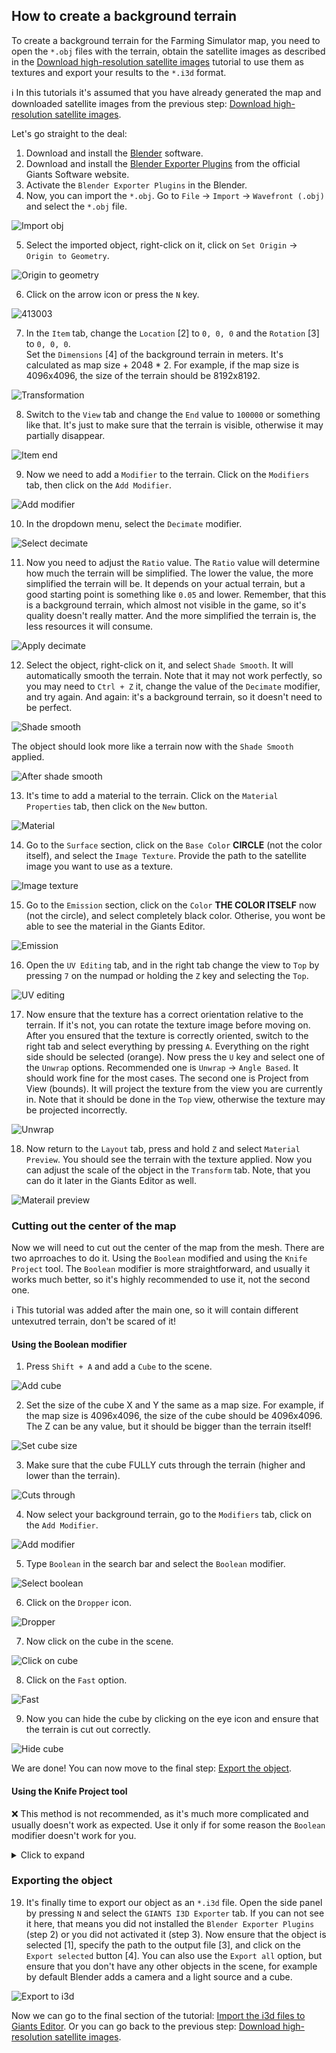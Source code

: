 ## How to create a background terrain

To create a background terrain for the Farming Simulator map, you need to open the `*.obj` files with the terrain, obtain the satellite images as described in the [Download high-resolution satellite images](download_satellite_images.md) tutorial to use them as textures and export your results to the `*.i3d` format.<br>

ℹ️ In this tutorials it's assumed that you have already generated the map and downloaded satellite images from the previous step: [Download high-resolution satellite images](download_satellite_images.md).<br>

Let's go straight to the deal:

1. Download and install the [Blender](https://www.blender.org/download/) software.
2. Download and install the [Blender Exporter Plugins](https://gdn.giants-software.com/downloads.php) from the official Giants Software website.
3. Activate the `Blender Exporter Plugins` in the Blender.
4. Now, you can import the `*.obj`. Go to `File` -> `Import` -> `Wavefront (.obj)` and select the `*.obj` file.

![Import obj](https://github.com/user-attachments/assets/0fea21f6-3f1e-40e1-9d3e-6844fbb9f0de)

5. Select the imported object, right-click on it, click on `Set Origin` -> `Origin to Geometry`.

![Origin to geometry](https://github.com/user-attachments/assets/379fd7b3-3b27-4b45-b9cc-e39218fa7a6b)

6. Click on the arrow icon or press the `N` key.

![413003](https://github.com/user-attachments/assets/c3b74d01-624a-4c1f-b5ad-ef620cbb33d4)

7. In the `Item` tab, change the `Location` [2] to `0, 0, 0` and the `Rotation` [3] to `0, 0, 0`.  
Set the `Dimensions` [4] of the background terrain in meters. It's calculated as map size + 2048 * 2. For example, if the map size is 4096x4096, the size of the terrain should be 8192x8192.

![Transformation](https://github.com/user-attachments/assets/bdd0be37-2a38-44e7-bbb8-21e1a0929756)

8. Switch to the `View` tab and change the `End` value to `100000` or something like that. It's just to make sure that the terrain is visible, otherwise it may partially disappear.

![Item end](https://github.com/user-attachments/assets/e838aa9c-09b7-4ede-b666-de83eb82fbbe)

9. Now we need to add a `Modifier` to the terrain. Click on the `Modifiers` tab, then click on the `Add Modifier`.

![Add modifier](https://github.com/user-attachments/assets/491c0d43-5f16-4a0e-b11c-a8e138107fbe)

10. In the dropdown menu, select the `Decimate` modifier.

![Select decimate](https://github.com/user-attachments/assets/1524ec71-a252-491e-8d39-84e7435980cd)

11. Now you need to adjust the `Ratio` value. The `Ratio` value will determine how much the terrain will be simplified. The lower the value, the more simplified the terrain will be. It depends on your actual terrain, but a good starting point is something like `0.05` and lower. Remember, that this is a background terrain, which almost not visible in the game, so it's quality doesn't really matter. And the more simplified the terrain is, the less resources it will consume.

![Apply decimate](https://github.com/user-attachments/assets/c7111d5d-a32a-4264-9810-bcfd948d8cd3)

12. Select the object, right-click on it, and select `Shade Smooth`. It will automatically smooth the terrain. Note that it may not work perfectly, so you may need to `Ctrl + Z` it, change the value of the `Decimate` modifier, and try again. And again: it's a background terrain, so it doesn't need to be perfect.

![Shade smooth](https://github.com/user-attachments/assets/b9b8f0ec-fea7-467e-8032-364c0d704efc)

The object should look more like a terrain now with the `Shade Smooth` applied.

![After shade smooth](https://github.com/user-attachments/assets/2128a862-7a9c-4fdc-ab2f-316eadd9496e)

13. It's time to add a material to the terrain. Click on the `Material Properties` tab, then click on the `New` button.

![Material](https://github.com/user-attachments/assets/b4a5ae03-b9ce-441f-925c-70ed7085ed7e)

14. Go to the `Surface` section, click on the `Base Color` **CIRCLE** (not the color itself), and select the `Image Texture`. Provide the path to the satellite image you want to use as a texture.

![Image texture](https://github.com/user-attachments/assets/ecbd8c35-80c9-4bfb-b384-2545aa8f0f63)

15. Go to the `Emission` section, click on the `Color` **THE COLOR ITSELF** now (not the circle), and select completely black color. Otherise, you wont be able to see the material in the Giants Editor.

![Emission](https://github.com/user-attachments/assets/cd6350cf-e7da-40ef-9e6d-fc6c551ce4d1)

16. Open the `UV Editing` tab, and in the right tab change the view to `Top` by pressing `7` on the numpad or holding the `Z` key and selecting the `Top`.

![UV editing](https://github.com/user-attachments/assets/55694f85-74ea-438a-b7ed-0f6eea7c5655)

17. Now ensure that the texture has a correct orientation relative to the terrain. If it's not, you can rotate the texture image before moving on. After you ensured that the texture is correctly oriented, switch to the right tab and select everything by pressing `A`. Everything on the right side should be selected (orange). Now press the `U` key and select one of the `Unwrap` options. Recommended one is `Unwrap` -> `Angle Based`. It should work fine for the most cases. The second one is Project from View (bounds). It will project the texture from the view you are currently in. Note that it should be done in the `Top` view, otherwise the texture may be projected incorrectly.

![Unwrap](https://github.com/user-attachments/assets/34973898-75fb-4f37-ba47-db26fba965b9)

18. Now return to the `Layout` tab, press and hold `Z` and select `Material Preview`. You should see the terrain with the texture applied. Now you can adjust the scale of the object in the `Transform` tab. Note, that you can do it later in the Giants Editor as well.

![Materail preview](https://github.com/user-attachments/assets/30f8434b-0e68-4b67-b39b-cdd91d2a68d1)

### Cutting out the center of the map

Now we will need to cut out the center of the map from the mesh. There are two aprroaches to do it. Using the `Boolean` modified and using the `Knife Project` tool. The `Boolean` modifier is more straightforward, and usually it works much better, so it's highly recommended to use it, not the second one.  

ℹ️ This tutorial was added after the main one, so it will contain different untexutred terrain, don't be scared of it!  

#### Using the Boolean modifier

1. Press `Shift + A` and add a `Cube` to the scene.  

![Add cube](https://github.com/user-attachments/assets/57732730-f388-42b9-960d-3ca668cdca27)

2. Set the size of the cube X and Y the same as a map size. For example, if the map size is 4096x4096, the size of the cube should be 4096x4096. The Z can be any value, but it should be bigger than the terrain itself!  

![Set cube size](https://github.com/user-attachments/assets/2bf22467-85ac-4b01-84fd-5dd74a6f58f6)

3. Make sure that the cube FULLY cuts through the terrain (higher and lower than the terrain).  

![Cuts through](https://github.com/user-attachments/assets/85361f53-e267-4892-86d2-d6db460f26f2)

4. Now select your background terrain, go to the `Modifiers` tab, click on the `Add Modifier`.  

![Add modifier](https://github.com/user-attachments/assets/6718a948-3353-4375-a569-07a4a1e5d8f8)

5. Type `Boolean` in the search bar and select the `Boolean` modifier.  

![Select boolean](https://github.com/user-attachments/assets/11b4be71-c4d7-431a-9e75-f7fe39368003)

6. Click on the `Dropper` icon.  

![Dropper](https://github.com/user-attachments/assets/292dcfaa-d6cc-4b42-be1f-1b83e03951c4)

7. Now click on the cube in the scene.  

![Click on cube](https://github.com/user-attachments/assets/9fc8272b-5d4f-4477-8460-506d1007116f)

8. Click on the `Fast` option.  

![Fast](https://github.com/user-attachments/assets/9e54b078-da25-471c-98e8-cd71c635cf91)

9. Now you can hide the cube by clicking on the eye icon and ensure that the terrain is cut out correctly.

![Hide cube](https://github.com/user-attachments/assets/6ee61673-bc35-4942-a31a-8e2b55883e83)

We are done! You can now move to the final step: [Export the object](#exporting-the-object).

#### Using the Knife Project tool

❌ This method is not recommended, as it's much more complicated and usually doesn't work as expected. Use it only if for some reason the `Boolean` modifier doesn't work for you.

<details>
<summary>Click to expand</summary>

1. Press `Shift + A` and add a `Plane` to the scene.

![Add plane](https://github.com/user-attachments/assets/7d66f878-24dc-4b83-aa44-949dc78a100b)

2. Set the size of the plane X and Y the same as a map size. For example, if the map size is 4096x4096, the size of the plane should be 4096x4096. The Z can be any value, but the plane must be well above the terrain.

![Set plane size](https://github.com/user-attachments/assets/89ac8cd5-a9de-4c46-b3d4-59e594d876b0)

3. Press `Tab` and then `A` to select all vertices of the plane. Press `U` and select `Project from View (Bounds)`. Switch to the `Top` view.

![Top view](https://github.com/user-attachments/assets/9cb1ce28-980b-4e02-b4cb-6fe89794927d)

4. Ensure that your terrain is selected, then `Ctrl + Click` on the plane.

![Ctrl click](https://github.com/user-attachments/assets/7c67713b-6346-4189-b595-3f5cfbbaaf40)

5. Now click on the `Mesh` and select `Knife Project`.

![Knife project](https://github.com/user-attachments/assets/eded9fba-af0e-44f0-948f-436ad06a8088)

6. After a while, you'll see that the central part of the terrain is selected.

![Selected](https://github.com/user-attachments/assets/33187de6-26ee-4d31-bf0b-a7809766a2cf)

7. Press `Delete` and select `Faces`.

![Delete faces](https://github.com/user-attachments/assets/76328118-03d7-48cc-a9fc-b845cfe8c9e6)

8. The central part of the terrain should be removed now.

![Removed](https://github.com/user-attachments/assets/bf787700-2e12-4b4b-96fc-3ec9042cd2ed)

Pay attention to the fact this method can produce artifacts. Remember that it's not recommended to use it, but if you have no other choice, you can try it.

![Artifacts](https://github.com/user-attachments/assets/e9df0436-54d7-474c-9cbe-76c950f31a53)

</details>

### Exporting the object

19. It's finally time to export our object as an `*.i3d` file. Open the side panel by pressing `N` and select the `GIANTS I3D Exporter` tab. If you can not see it here, that means you did not installed the `Blender Exporter Plugins` (step 2) or you did not activated it (step 3).
Now ensure that the object is selected [1], specify the path to the output file [3], and click on the `Export selected` button [4]. You can also use the `Export all` option, but ensure that you don't have any other objects in the scene, for example by default Blender adds a camera and a light source and a cube. 

![Export to i3d](https://github.com/user-attachments/assets/ad3913d7-a16e-47c0-a039-9f792e34ad4c)

Now we can go to the final section of the tutorial: [Import the i3d files to Giants Editor](import_to_giants_editor.md). Or you can go back to the previous step: [Download high-resolution satellite images](download_satellite_images.md).